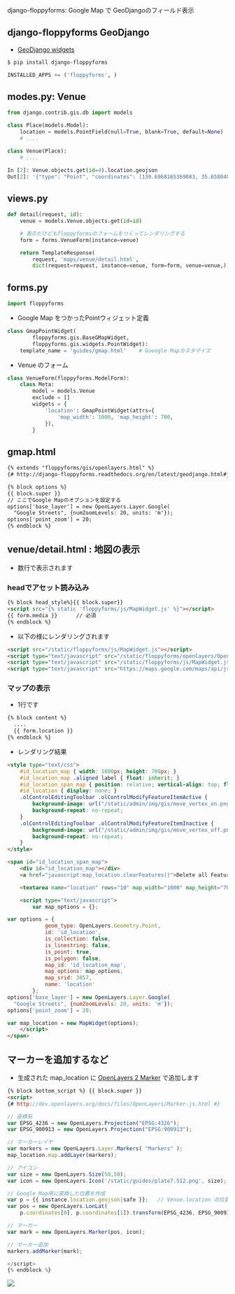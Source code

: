 django-floppyforms: Google Map で GeoDjangoのフィールド表示

## django-floppyforms GeoDjango

- [GeoDjango widgets](http://django-floppyforms.readthedocs.org/en/latest/geodjango.html)

~~~bash
$ pip install django-floppyforms
~~~

~~~py
INSTALLED_APPS += ('floppyforms', )
~~~

## modes.py: Venue

~~~py
from django.contrib.gis.db import models
~~~

~~~py
class Place(models.Model):
    location = models.PointField(null=True, blank=True, default=None)
    # ....

class Venue(Place):
    # ....
~~~

~~~py
In [2]: Venue.objects.get(id=4).location.geojson
Out[2]: '{"type": "Point", "coordinates": [139.6968165369083, 35.65804003941925]}'
~~~

## views.py

~~~py
def detail(request, id):
    venue = models.Venue.objects.get(id=id)

    # 表示だけどもfloppyformsのフォームをつくってレンダリングする
    form = forms.VenueForm(instance=venue)

    return TemplateResponse(
        request, 'maps/venue/detail.html',
        dict(request=request, instance=venue, form=form, venue=venue,))
~~~    

## forms.py

~~~py
import floppyforms
~~~

- Google Map をつかったPointウィジェット定義

~~~py
class GmapPointWidget(
        floppyforms.gis.BaseGMapWidget,
        floppyforms.gis.widgets.PointWidget):
    template_name = 'guides/gmap.html'    # Gooogle Mapカスタマイズ
~~~

- Venue のフォーム

~~~py
class VenueForm(floppyforms.ModelForm):
    class Meta:
        model = models.Venue
        exclude = []
        widgets = {
            'location': GmapPointWidget(attrs={
                'map_width': 1000, 'map_height': 700,
            }),
        }
~~~~        

## gmap.html

~~~html
{% extends "floppyforms/gis/openlayers.html" %}
{# http://django-floppyforms.readthedocs.org/en/latest/geodjango.html#javascript-library #}

{% block options %}
{{ block.super }}
// ここでGoogle Mapのオプションを設定する
options['base_layer'] = new OpenLayers.Layer.Google(
  "Google Streets", {numZoomLevels: 20, units: 'm'});
options['point_zoom'] = 20;
{% endblock %}
~~~

## venue/detail.html : 地図の表示

- 数行で表示されます

### headでアセット読み込み

~~~html
{% block head_style%}{{ block.super}}
<script src="{% static 'floppyforms/js/MapWidget.js' %}"></script>
{{ form.media }}      // 必須
{% endblock %}
~~~

- 以下の様にレンダリングされます

~~~html
<script src="/static/floppyforms/js/MapWidget.js"></script>
<script type="text/javascript" src="/static/floppyforms/openlayers/OpenLayers.js"></script>
<script type="text/javascript" src="/static/floppyforms/js/MapWidget.js"></script>
<script type="text/javascript" src="https://maps.google.com/maps/api/js?v=3&amp;sensor=false"></script>
~~~

### マップの表示

- 1行です

~~~html
{% block content %}
  ....
  {{ form.location }}
{% endblock %}
~~~

- レンダリング結果

~~~html
<style type="text/css">
	#id_location_map { width: 1000px; height: 700px; }
	#id_location_map .aligned label { float: inherit; }
	#id_location_span_map { position: relative; vertical-align: top; float: left; }
	#id_location { display: none; }
	.olControlEditingToolbar .olControlModifyFeatureItemActive {
		background-image: url("/static/admin/img/gis/move_vertex_on.png");
		background-repeat: no-repeat;
	}
	.olControlEditingToolbar .olControlModifyFeatureItemInactive {
		background-image: url("/static/admin/img/gis/move_vertex_off.png");
		background-repeat: no-repeat;
	}
</style>

<span id="id_location_span_map">
	<div id="id_location_map"></div>
	<a href="javascript:map_location.clearFeatures()">Delete all Features</a>

	<textarea name="location" rows="10" map_width="1000" map_height="700" cols="40" geom_type="POINT" id="id_location">POINT (15550978.4823299963027 4253669.654012895189226)</textarea>

	<script type="text/javascript">
		var map_options = {};

var options = {
			geom_type: OpenLayers.Geometry.Point,
			id: 'id_location',
			is_collection: false,
			is_linestring: false,
			is_point: true,
			is_polygon: false,
			map_id: 'id_location_map',
			map_options: map_options,
			map_srid: 3857,
			name: 'location'
		};
options['base_layer'] = new OpenLayers.Layer.Google(
  "Google Streets", {numZoomLevels: 20, units: 'm'});
options['point_zoom'] = 20;

var map_location = new MapWidget(options);
	</script>
</span>
~~~

## マーカーを追加するなど

- 生成された map_location に [OpenLayers 2 Marker](http://dev.openlayers.org/docs/files/OpenLayers/Marker-js.html) で追加します

~~~html
{% block bottom_script %} {{ block.super }}
<script>
{# http://dev.openlayers.org/docs/files/OpenLayers/Marker-js.html #}

// 座標系
var EPSG_4236 = new OpenLayers.Projection("EPSG:4326");
var EPSG_900913 = new OpenLayers.Projection("EPSG:900913");

// マーカーレイヤ
var markers = new OpenLayers.Layer.Markers( "Markers" );
map_location.map.addLayer(markers);

// アイコン
var size = new OpenLayers.Size(50,50);
var icon = new OpenLayers.Icon('/static/guides/plate7.512.png', size);

// Google Map用に変換した位置を作成
var p = {{ instance.location.geojson|safe }};   // Venue.location の位置
var pos = new OpenLayers.LonLat(
    p.coordinates[0], p.coordinates[1]).transform(EPSG_4236, EPSG_900913);

// マーカー
var mark = new OpenLayers.Marker(pos, icon);

// マーカー追加
markers.addMarker(mark);

</script>
{% endblock %}
~~~

![](https://raw.githubusercontent.com/hdknr/scriptogr.am/fcb11148fc517fdcb042efd8698e1c4a4b05a91b/django/geodjango/django-floppyforms.marker.png)
